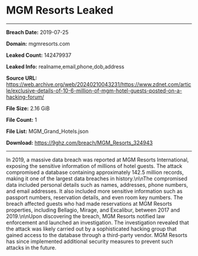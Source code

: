 # MGM Resorts Leaked

------------
**Breach Date:** 2019-07-25

**Domain:** mgmresorts.com

**Leaked Count:** 142479937

**Leaked Info:** realname,email,phone,dob,address

**Source URL:** https://web.archive.org/web/20240210043231/https://www.zdnet.com/article/exclusive-details-of-10-6-million-of-mgm-hotel-guests-posted-on-a-hacking-forum/

**File Size:** 2.16 GiB

**File Count:** 1

**File List:** MGM_Grand_Hotels.json

**Download:** https://9ghz.com/breach/MGM_Resorts_324943

------------
In 2019, a massive data breach was reported at MGM Resorts International, exposing the sensitive information of millions of hotel guests. The attack compromised a database containing approximately 142.5 million records, making it one of the largest data breaches in history.\n\nThe compromised data included personal details such as names, addresses, phone numbers, and email addresses. It also included more sensitive information such as passport numbers, reservation details, and even room key numbers. The breach affected guests who had made reservations at MGM Resorts properties, including Bellagio, Mirage, and Excalibur, between 2017 and 2019.\n\nUpon discovering the breach, MGM Resorts notified law enforcement and launched an investigation. The investigation revealed that the attack was likely carried out by a sophisticated hacking group that gained access to the database through a third-party vendor. MGM Resorts has since implemented additional security measures to prevent such attacks in the future.
